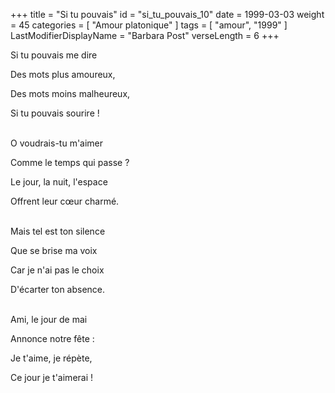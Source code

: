 +++
title = "Si tu pouvais"
id = "si_tu_pouvais_10"
date = 1999-03-03
weight = 45
categories = [ "Amour platonique" ]
tags = [ "amour", "1999" ]
LastModifierDisplayName = "Barbara Post"
verseLength = 6
+++

Si tu pouvais me dire

Des mots plus amoureux,

Des mots moins malheureux,

Si tu pouvais sourire !

 \
O voudrais-tu m'aimer

Comme le temps qui passe ?

Le jour, la nuit, l'espace

Offrent leur cœur charmé.

 \
Mais tel est ton silence

Que se brise ma voix

Car je n'ai pas le choix

D'écarter ton absence.

 \
Ami, le jour de mai

Annonce notre fête :

Je t'aime, je répète,

Ce jour je t'aimerai !
